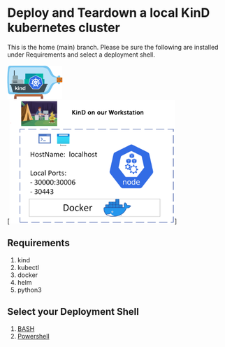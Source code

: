# Deploy and Teardown a local KinD kubernetes cluster
This is the home (main) branch.  Please be sure the following are installed under Requirements and select a deployment shell. \
\
[<img alt="KinD" width="25%" src="/images/kind-logo.png" />](https://kind.sigs.k8s.io/)
\
[<img alt="Diagram" width="75%" src="/images/KinD.png" />]

## Requirements
1. kind
2. kubectl
3. docker
4. helm 
5. python3

## Select your Deployment Shell
1. [BASH](https://github.com/Tech-Survival-School/kind/tree/bash)
2. [Powershell](https://github.com/Tech-Survival-School/kind/tree/powershell)